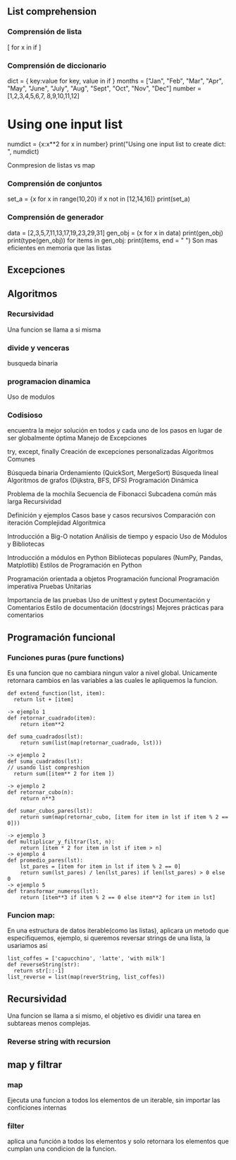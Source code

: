 ## List comprehension

### Comprensión de lista 
[ <expression> for x in <sequence> if <condition>] 

### Comprensión de diccionario 
dict = { key:value for key, value in <sequence> if <condition> } 
months = ["Jan", "Feb", "Mar", "Apr", "May", "June", "July", "Aug", "Sept", "Oct", "Nov", "Dec"]
number = [1,2,3,4,5,6,7,
8,9,10,11,12]

# Using one input list
numdict = {x:x**2 for x in number}
print("Using one input list to create dict: ", numdict)

Conmpresion de listas vs map
### Comprensión de conjuntos 
set_a = {x for x in range(10,20) if x not in [12,14,16]}
print(set_a)
### Comprensión de generador
data = [2,3,5,7,11,13,17,19,23,29,31]
gen_obj = (x for x in data)
print(gen_obj)
print(type(gen_obj))
for items in gen_obj:
    print(items, end = " ")
  Son mas eficientes en memoria que las listas

## Excepciones
## Algoritmos
### Recursividad
Una funcion se llama a si misma
### divide y venceras
busqueda binaria
### programacion dinamica
Uso de modulos
### Codisioso
encuentra la mejor solución en todos y cada uno de los pasos en lugar de ser globalmente óptima
Manejo de Excepciones

try, except, finally
Creación de excepciones personalizadas
Algoritmos Comunes

Búsqueda binaria
Ordenamiento (QuickSort, MergeSort)
Búsqueda lineal
Algoritmos de grafos (Dijkstra, BFS, DFS)
Programación Dinámica

Problema de la mochila
Secuencia de Fibonacci
Subcadena común más larga
Recursividad

Definición y ejemplos
Casos base y casos recursivos
Comparación con iteración
Complejidad Algorítmica

Introducción a Big-O notation
Análisis de tiempo y espacio
Uso de Módulos y Bibliotecas

Introducción a módulos en Python
Bibliotecas populares (NumPy, Pandas, Matplotlib)
Estilos de Programación en Python

Programación orientada a objetos
Programación funcional
Programación imperativa
Pruebas Unitarias

Importancia de las pruebas
Uso de unittest y pytest
Documentación y Comentarios
Estilo de documentación (docstrings)
Mejores prácticas para comentarios

## Programación funcional
### Funciones puras (pure functions)
Es una funcion que no cambiara ningun valor a nivel global. Unicamente retornara cambios en las variables a las cuales le apliquemos la funcion.
```
def extend_function(lst, item):
  return lst + [item]

-> ejemplo 1
def retornar_cuadrado(item):
    return item**2

def suma_cuadrados(lst):
    return sum(list(map(retornar_cuadrado, lst)))

-> ejemplo 2
def suma_cuadrados(lst):
// usando list compreshion
  return sum([item** 2 for item ])

-> ejemplo 2
def retornar_cubo(n):
    return n**3

def sumar_cubos_pares(lst):
    return sum(map(retornar_cubo, [item for item in lst if item % 2 == 0]))

-> ejemplo 3
def multiplicar_y_filtrar(lst, n):
    return [item * 2 for item in lst if item > n]
-> ejemplo 4
def promedio_pares(lst):
    lst_pares = [item for item in lst if item % 2 == 0]
    return sum(lst_pares) / len(lst_pares) if len(lst_pares) > 0 else 0
-> ejemplo 5
def transformar_numeros(lst):
    return [item**3 if item % 2 == 0 else item**2 for item in lst]

```

### Funcion map:
En una estructura de datos iterable(como las listas), aplicara un metodo que especifiquemos, ejemplo, si queremos reversar strings de una lista, la usariamos así

```
list_coffes = ['capucchino', 'latte', 'with milk']
def reverseString(str):
  return str[::-1]
list_reverse = list(map(reverString, list_coffes))
```
## Recursividad
Una funcion se llama a si mismo, el objetivo es dividir una tarea en subtareas menos complejas.
### Reverse string with recursion

## map y filtrar
### map
Ejecuta una funcion a todos los elementos de un iterable, sin importar las conficiones internas
### filter
aplica una función a todos los elementos y solo retornara los elementos que cumplan una condicion de la funcion.
```
